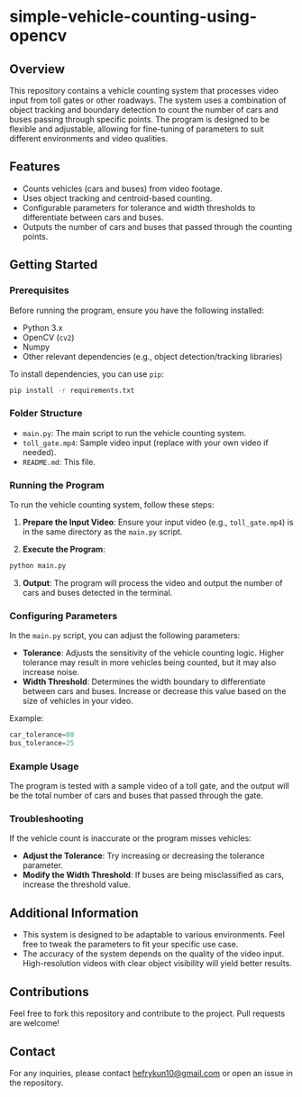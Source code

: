 # simple-vehicle-counting-using-opencv

## Overview

This repository contains a vehicle counting system that processes video input from toll gates or other roadways. The system uses a combination of object tracking and boundary detection to count the number of cars and buses passing through specific points. The program is designed to be flexible and adjustable, allowing for fine-tuning of parameters to suit different environments and video qualities.

## Features

- Counts vehicles (cars and buses) from video footage.
- Uses object tracking and centroid-based counting.
- Configurable parameters for tolerance and width thresholds to differentiate between cars and buses.
- Outputs the number of cars and buses that passed through the counting points.

## Getting Started

### Prerequisites

Before running the program, ensure you have the following installed:

- Python 3.x
- OpenCV (`cv2`)
- Numpy
- Other relevant dependencies (e.g., object detection/tracking libraries)

To install dependencies, you can use `pip`:

```bash
pip install -r requirements.txt
```

### Folder Structure

- `main.py`: The main script to run the vehicle counting system.
- `toll_gate.mp4`: Sample video input (replace with your own video if needed).
- `README.md`: This file.

### Running the Program

To run the vehicle counting system, follow these steps:

1. **Prepare the Input Video**: Ensure your input video (e.g., `toll_gate.mp4`) is in the same directory as the `main.py` script.

2. **Execute the Program**:

```bash
python main.py
```

3. **Output**: The program will process the video and output the number of cars and buses detected in the terminal.

### Configuring Parameters

In the `main.py` script, you can adjust the following parameters:

- **Tolerance**: Adjusts the sensitivity of the vehicle counting logic. Higher tolerance may result in more vehicles being counted, but it may also increase noise.
- **Width Threshold**: Determines the width boundary to differentiate between cars and buses. Increase or decrease this value based on the size of vehicles in your video.

Example:

```python
car_tolerance=80
bus_tolerance=25
```

### Example Usage

The program is tested with a sample video of a toll gate, and the output will be the total number of cars and buses that passed through the gate.

### Troubleshooting

If the vehicle count is inaccurate or the program misses vehicles:

- **Adjust the Tolerance**: Try increasing or decreasing the tolerance parameter.
- **Modify the Width Threshold**: If buses are being misclassified as cars, increase the threshold value.

## Additional Information

- This system is designed to be adaptable to various environments. Feel free to tweak the parameters to fit your specific use case.
- The accuracy of the system depends on the quality of the video input. High-resolution videos with clear object visibility will yield better results.

## Contributions

Feel free to fork this repository and contribute to the project. Pull requests are welcome!

## Contact

For any inquiries, please contact hefrykun10@gmail.com or open an issue in the repository.
